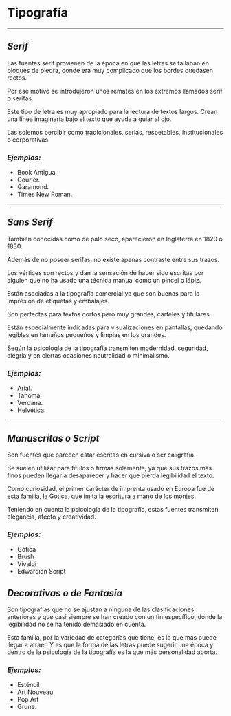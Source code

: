# **Tipografía**
___

## ***Serif***

Las fuentes serif provienen de la época en que las letras se tallaban en bloques de piedra, donde era muy complicado que los bordes quedasen rectos. 

Por ese motivo se introdujeron unos remates en los extremos llamados serif o serifas.

Este tipo de letra es muy apropiado para la lectura de textos largos. 
Crean una línea imaginaria bajo el texto que ayuda a guiar al ojo.

Las solemos percibir como tradicionales, serias, respetables, institucionales o corporativas.

### ***Ejemplos:*** 

+ Book Antigua, 
+ Courier. 
+ Garamond.
+ Times New Roman.

___

## ***Sans Serif***

También conocidas como de palo seco, aparecieron en Inglaterra en 1820 o 1830. 

Además de no poseer serifas, no existe apenas contraste entre sus trazos. 

Los vértices son rectos y dan la sensación de haber sido escritas por alguien que no ha usado una técnica manual como un pincel o lápiz.

Están asociadas a la tipografía comercial ya que son buenas para la impresión de etiquetas y embalajes.

Son perfectas para textos cortos pero muy grandes, carteles y titulares. 

Están especialmente indicadas para visualizaciones en pantallas, quedando legibles en tamaños pequeños y limpias en los grandes.

Según la psicología de la tipografía transmiten modernidad, seguridad, alegría y en ciertas ocasiones neutralidad o minimalismo.

### ***Ejemplos:*** 

+ Arial. 
+ Tahoma. 
+ Verdana.
+ Helvética.

___

## ***Manuscritas o Script***

Son fuentes que parecen estar escritas en cursiva o ser caligrafía. 

Se suelen utilizar para títulos o firmas solamente, ya que sus trazos más finos pueden llegar a desaparecer y hacer que pierda legibilidad el texto.

Como curiosidad, el primer carácter de imprenta usado en Europa fue de esta familia, la Gótica, que imita la escritura a mano de los monjes.

Teniendo en cuenta la psicología de la tipografía, estas fuentes transmiten elegancia, afecto y creatividad.

### ***Ejemplos:*** 
+ Gótica 
+ Brush 
+ Vivaldi 
+ Edwardian Script

## ***Decorativas o de Fantasía***

Son tipografías que no se ajustan a ninguna de las clasificaciones anteriores y que casi siempre se han creado con un fin específico, donde la legibilidad no se ha tenido demasiado en cuenta.

Esta familia, por la variedad de categorías que tiene, es la que más puede llegar a atraer. Y es que la forma de las letras puede sugerir una época y dentro de la psicología de la tipografía es la que más personalidad aporta.

### ***Ejemplos:*** 
+ Esténcil
+ Art Nouveau
+ Pop Art
+ Grune.